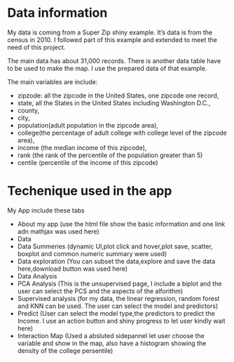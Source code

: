 # Data information

My data is coming from a Super Zip shiny example. It’s data is from the census in 2010. I followed part of this example and extended to meet the need of this project.

The main data has about 31,000 records. There is another data table have to be used to make the map. I use the prepared data of that example.

The main variables are include:
* zipzode: all the zipcode in the United States, one zipcode one record,
* state, all the States in the United States including Washington D.C.,
* county,
* city,
* population(adult population in the zipcode area),
* college(the percentage of adult college with college level of the zipcode area),
* income (the median income of this zipcode),
* rank (the rank of the percentile of the population greater than 5)
* centile (percentile of the income of this zipcode)


# Techenique used in the app

My App include these tabs

* About my app (use the html file show the basic information and one link adn mathjax was used here)
* Data
* Data Summeries (dynamic UI,plot click and hover,plot save, scatter, boxplot and common numeric summary were used)
* Data exploration (You can subset the data,explore and save the data here,download button was used here)
* Data Analysis
* PCA Analysis (This is the unsupervised page, I include a biplot and the user can select the PCS and the aspects of the alforithm)
* Supervised analysis (for my data, the linear regression, random forest and KNN can be used. The user can select the model and predictors)
* Predict (User can select the model type,the predictors to predict the Income. I use an action button and shiny progress to let user kindly wait here)
* Interaction Map (Used a absluted sidepannel let user choose the variable and show in the map, also have a histogram showing the density of the college persentile)
